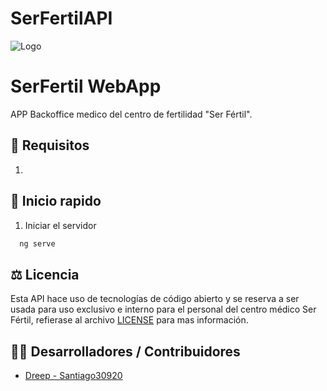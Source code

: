 # SerFertilAPI

![Logo](https://kitiebow.com/images/Kitiebow-logo.svg)


# SerFertil WebApp

APP Backoffice medico del centro de fertilidad "Ser Fértil".


## 🚨 Requisitos
1. 


## 🚀 Inicio rapido

1. Iniciar el servidor

```bash
  ng serve
```

## ⚖️ Licencia
Esta API hace uso de tecnologías de código abierto y se reserva a ser usada para uso exclusivo e interno para el personal del centro médico Ser Fértil, refierase al archivo [LICENSE](./LICENSE) para mas información.

## 🧑‍💻 Desarrolladores / Contribuidores
- [Dreep - Santiago30920](https://github.com/Santiago30920)